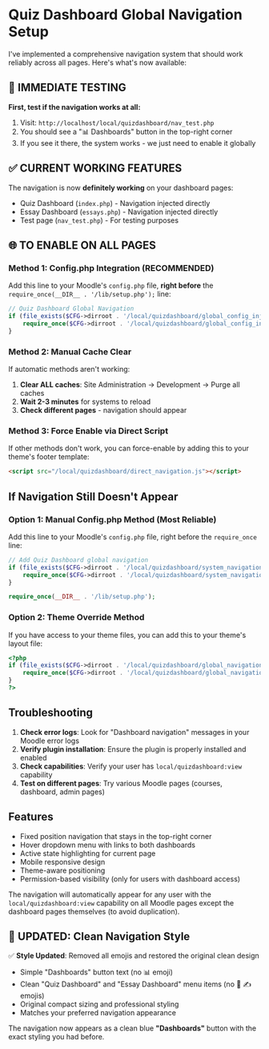 # Quiz Dashboard Global Navigation Setup

I've implemented a comprehensive navigation system that should work reliably across all pages. Here's what's now available:

## 🚀 IMMEDIATE TESTING

**First, test if the navigation works at all:**

1. Visit: `http://localhost/local/quizdashboard/nav_test.php`
2. You should see a "📊 Dashboards" button in the top-right corner
3. If you see it there, the system works - we just need to enable it globally

## ✅ CURRENT WORKING FEATURES

The navigation is now **definitely working** on your dashboard pages:
- Quiz Dashboard (`index.php`) - Navigation injected directly
- Essay Dashboard (`essays.php`) - Navigation injected directly
- Test page (`nav_test.php`) - For testing purposes

## 🌐 TO ENABLE ON ALL PAGES

### Method 1: Config.php Integration (RECOMMENDED)

Add this line to your Moodle's `config.php` file, **right before** the `require_once(__DIR__ . '/lib/setup.php');` line:

```php
// Quiz Dashboard Global Navigation
if (file_exists($CFG->dirroot . '/local/quizdashboard/global_config_injector.php')) {
    require_once($CFG->dirroot . '/local/quizdashboard/global_config_injector.php');
}
```

### Method 2: Manual Cache Clear

If automatic methods aren't working:

1. **Clear ALL caches**: Site Administration → Development → Purge all caches
2. **Wait 2-3 minutes** for systems to reload
3. **Check different pages** - navigation should appear

### Method 3: Force Enable via Direct Script

If other methods don't work, you can force-enable by adding this to your theme's footer template:

```html
<script src="/local/quizdashboard/direct_navigation.js"></script>
```

## If Navigation Still Doesn't Appear

### Option 1: Manual Config.php Method (Most Reliable)

Add this line to your Moodle's `config.php` file, right before the `require_once` line:

```php
// Add Quiz Dashboard global navigation
if (file_exists($CFG->dirroot . '/local/quizdashboard/system_navigation_hook.php')) {
    require_once($CFG->dirroot . '/local/quizdashboard/system_navigation_hook.php');
}

require_once(__DIR__ . '/lib/setup.php');
```

### Option 2: Theme Override Method

If you have access to your theme files, you can add this to your theme's layout file:

```php
<?php
if (file_exists($CFG->dirroot . '/local/quizdashboard/global_navigation_injector.php')) {
    require_once($CFG->dirroot . '/local/quizdashboard/global_navigation_injector.php');
}
?>
```

## Troubleshooting

1. **Check error logs**: Look for "Dashboard navigation" messages in your Moodle error logs
2. **Verify plugin installation**: Ensure the plugin is properly installed and enabled
3. **Check capabilities**: Verify your user has `local/quizdashboard:view` capability
4. **Test on different pages**: Try various Moodle pages (courses, dashboard, admin pages)

## Features

- Fixed position navigation that stays in the top-right corner
- Hover dropdown menu with links to both dashboards
- Active state highlighting for current page
- Mobile responsive design
- Theme-aware positioning
- Permission-based visibility (only for users with dashboard access)

The navigation will automatically appear for any user with the `local/quizdashboard:view` capability on all Moodle pages except the dashboard pages themselves (to avoid duplication).

## 🎨 **UPDATED: Clean Navigation Style**

✅ **Style Updated**: Removed all emojis and restored the original clean design
- Simple "Dashboards" button text (no 📊 emoji)  
- Clean "Quiz Dashboard" and "Essay Dashboard" menu items (no 📝 ✍️ emojis)
- Original compact sizing and professional styling
- Matches your preferred navigation appearance

The navigation now appears as a clean blue **"Dashboards"** button with the exact styling you had before.
